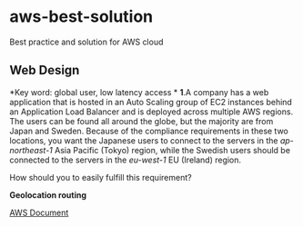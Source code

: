 # aws-best-solution
Best practice and solution for AWS cloud



## Web Design 

*Key word: global user, low latency access *
**1**.A company has a web application that is hosted in an Auto Scaling group of EC2 instances behind an Application Load Balancer and is deployed across multiple AWS regions. The users can be found all around the globe, but the majority are from Japan and Sweden. Because of the compliance requirements in these two locations, you want the Japanese users to connect to the servers in the *ap-northeast-1* Asia Pacific (Tokyo) region, while the Swedish users should be connected to the servers in the *eu-west-1* EU (Ireland) region.

How should you to easily fulfill this requirement?


**Geolocation routing**

[AWS Document](https://docs.aws.amazon.com/Route53/latest/DeveloperGuide/routing-policy-geo.html/)    

